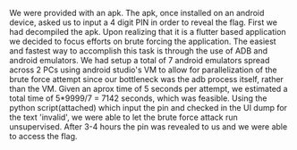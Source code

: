 We were provided with an apk. 
The apk, once installed on an android device, asked us to input a 4 digit PIN in order to reveal the flag. 
First we had decompiled the apk. Upon realizing that it is a flutter based application we decided to focus efforts on brute forcing the application. 
The easiest and fastest way to accomplish this task is through the use of ADB and android emulators. 
We had setup a total of 7 android emulators spread across 2 PCs using android studio's VM to allow for parallelization of the brute force attempt
since our bottleneck was the adb process itself, rather than the VM. 
Given an aprox time of 5 seconds per attempt, we estimated a total time of 5*9999/7 = 7142 seconds, which was feasible.
Using the python script(attached) which input the pin and checked in the UI dump for the text 'invalid', we were able to let the brute force attack run unsupervised. 
After 3-4 hours the pin was revealed to us and we were able to access the flag.

